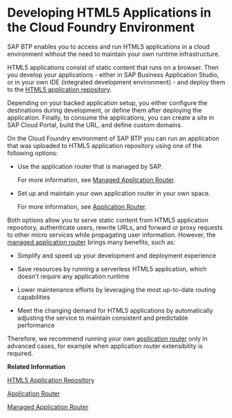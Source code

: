 <!-- loio11d77aa154f64c2e83cc9652a78bb985 -->

# Developing HTML5 Applications in the Cloud Foundry Environment

SAP BTP enables you to access and run HTML5 applications in a cloud environment without the need to maintain your own runtime infrastructure.

HTML5 applications consist of static content that runs on a browser. Then you develop your applications - either in SAP Business Application Studio, or in your own IDE \(integrated development environment\) - and deploy them to the [HTML5 application repository](html5-application-repository-f8520f5.md).

Depending on your backed application setup, you either configure the destinations during development, or define them after deploying the application. Finally, to consume the applications, you can create a site in SAP Cloud Portal, build the URL, and define custom domains.

On the Cloud Foundry environment of SAP BTP you can run an application that was uploaded to HTML5 application repository using one of the following options:

-   Use the application router that is managed by SAP.

    For more information, see [Managed Application Router](managed-application-router-589a239.md).

-   Set up and maintain your own application router in your own space.

    For more information, see [Application Router](application-router-01c5f9b.md).


Both options allow you to serve static content from HTML5 application repository, authenticate users, rewrite URLs, and forward or proxy requests to other micro services while propagating user information. However, the [managed application router](managed-application-router-589a239.md) brings many benefits, such as:

-   Simplify and speed up your development and deployment experience

-   Save resources by running a serverless HTML5 application, which doesn’t require any application runtime

-   Lower maintenance efforts by leveraging the most up-to-date routing capabilities

-   Meet the changing demand for HTML5 applications by automatically adjusting the service to maintain consistent and predictable performance


Therefore, we recommend running your own [application router](application-router-01c5f9b.md) only in advanced cases, for example when application router extensibility is required.

**Related Information**  


[HTML5 Application Repository](html5-application-repository-f8520f5.md "HTML5 application repository enables central storage of HTML5 applications' static content on the SAP BTP, Cloud Foundry environment. This service can be consumed from the SAP BTP, Cloud Foundry Runtime and the SAP BTP, Kyma runtime.")

[Application Router](application-router-01c5f9b.md "The application router is the single point-of-entry for an application running in the Cloud Foundry environment on SAP BTP. The application router is used to serve static content, authenticate users, rewrite URLs, and forward or proxy requests to other micro services while propagating user information.")

[Managed Application Router](managed-application-router-589a239.md "")

